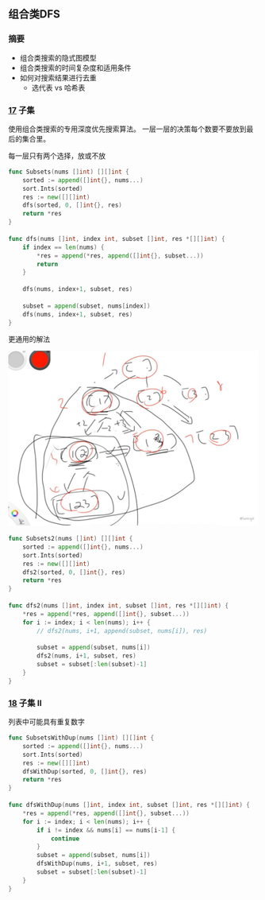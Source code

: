 ## 组合类DFS

### 摘要

* 组合类搜索的隐式图模型
* 组合类搜索的时间复杂度和适用条件
* 如何对搜索结果进行去重
    * 选代表 vs 哈希表

### [17](https://www.lintcode.com/problem/subsets) 子集

使用组合类搜索的专用深度优先搜索算法。 一层一层的决策每个数要不要放到最后的集合里。

每一层只有两个选择，放或不放

```go
func Subsets(nums []int) [][]int {
	sorted := append([]int{}, nums...)
	sort.Ints(sorted)
	res := new([][]int)
	dfs(sorted, 0, []int{}, res)
	return *res
}

func dfs(nums []int, index int, subset []int, res *[][]int) {
	if index == len(nums) {
		*res = append(*res, append([]int{}, subset...))
		return
	}

	dfs(nums, index+1, subset, res)

	subset = append(subset, nums[index])
	dfs(nums, index+1, subset, res)
}
```

更通用的解法

![subset](https://raw.githubusercontent.com/luxcgo/imgs4md/master/img/20220522172431.jpeg)

```go
func Subsets2(nums []int) [][]int {
	sorted := append([]int{}, nums...)
	sort.Ints(sorted)
	res := new([][]int)
	dfs2(sorted, 0, []int{}, res)
	return *res
}

func dfs2(nums []int, index int, subset []int, res *[][]int) {
	*res = append(*res, append([]int{}, subset...))
	for i := index; i < len(nums); i++ {
		// dfs2(nums, i+1, append(subset, nums[i]), res)

		subset = append(subset, nums[i])
		dfs2(nums, i+1, subset, res)
		subset = subset[:len(subset)-1]
	}
}
```

### [18](https://www.lintcode.com/problem/subsets-ii) 子集 II

列表中可能具有重复数字

```go
func SubsetsWithDup(nums []int) [][]int {
	sorted := append([]int{}, nums...)
	sort.Ints(sorted)
	res := new([][]int)
	dfsWithDup(sorted, 0, []int{}, res)
	return *res
}

func dfsWithDup(nums []int, index int, subset []int, res *[][]int) {
	*res = append(*res, append([]int{}, subset...))
	for i := index; i < len(nums); i++ {
		if i != index && nums[i] == nums[i-1] {
			continue
		}
		subset = append(subset, nums[i])
		dfsWithDup(nums, i+1, subset, res)
		subset = subset[:len(subset)-1]
	}
}
```

